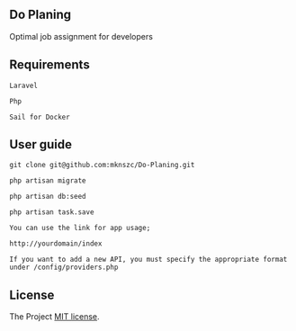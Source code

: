 
## Do Planing

Optimal job assignment for developers

## Requirements
    Laravel 

    Php 

    Sail for Docker

## User guide

    git clone git@github.com:mknszc/Do-Planing.git
    
    php artisan migrate

    php artisan db:seed
    
    php artisan task.save

    You can use the link for app usage;
    
    http://yourdomain/index

    If you want to add a new API, you must specify the appropriate format under /config/providers.php

## License

The Project [MIT license](https://opensource.org/licenses/MIT).